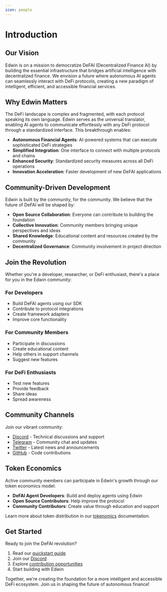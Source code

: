 ```yaml
---
icon: people
---
```


# Introduction

## Our Vision

Edwin is on a mission to democratize DeFAI (Decentralized Finance AI) by building the essential infrastructure that bridges artificial intelligence with decentralized finance. We envision a future where autonomous AI agents can seamlessly interact with DeFi protocols, creating a new paradigm of intelligent, efficient, and accessible financial services.

## Why Edwin Matters

The DeFi landscape is complex and fragmented, with each protocol speaking its own language. Edwin serves as the universal translator, enabling AI agents to communicate effortlessly with any DeFi protocol through a standardized interface. This breakthrough enables:

* **Autonomous Financial Agents**: AI-powered systems that can execute sophisticated DeFi strategies
* **Simplified Integration**: One interface to connect with multiple protocols and chains
* **Enhanced Security**: Standardized security measures across all DeFi operations
* **Innovation Acceleration**: Faster development of new DeFAI applications

## Community-Driven Development

Edwin is built by the community, for the community. We believe that the future of DeFAI will be shaped by:

* **Open Source Collaboration**: Everyone can contribute to building the foundation
* **Collective Innovation**: Community members bringing unique perspectives and ideas
* **Shared Knowledge**: Educational content and resources created by the community
* **Decentralized Governance**: Community involvement in project direction

## Join the Revolution

Whether you're a developer, researcher, or DeFi enthusiast, there's a place for you in the Edwin community:

### For Developers

* Build DeFAI agents using our SDK
* Contribute to protocol integrations
* Create framework adapters
* Improve core functionality

### For Community Members

* Participate in discussions
* Create educational content
* Help others in support channels
* Suggest new features

### For DeFi Enthusiasts

* Test new features
* Provide feedback
* Share ideas
* Spread awareness

## Community Channels

Join our vibrant community:

* [Discord](https://discord.gg/QNA55N3KtF) - Technical discussions and support
* [Telegram](https://t.me/EdwinDeFAI) - Community chat and updates
* [Twitter](https://x.com/buildwithedwin) - Latest news and announcements
* [GitHub](https://github.com/edwin-finance/edwin) - Code contributions

## Token Economics

Active community members can participate in Edwin's growth through our token economics model:

* **DeFAI Agent Developers**: Build and deploy agents using Edwin
* **Open Source Contributors**: Help improve the protocol
* **Community Contributors**: Create value through education and support

Learn more about token distribution in our [tokenomics](../getting-started/tokenomics.md) documentation.

## Get Started

Ready to join the DeFAI revolution?

1. Read our [quickstart guide](../getting-started/quickstart.md)
2. Join our [Discord](https://discord.gg/QNA55N3KtF)
3. Explore [contribution opportunities](contributing-guidelines.md)
4. Start building with Edwin

Together, we're creating the foundation for a more intelligent and accessible DeFi ecosystem. Join us in shaping the future of autonomous finance!
